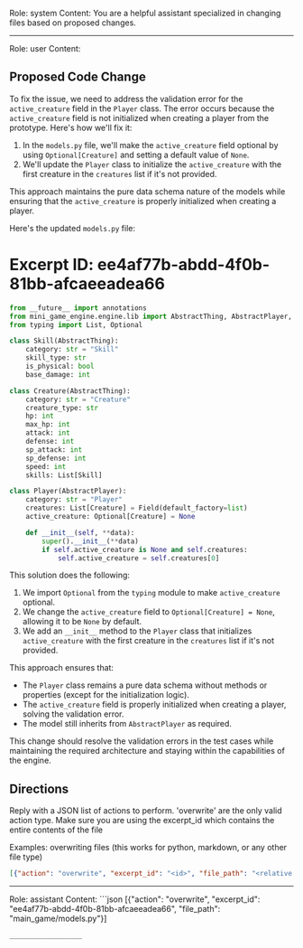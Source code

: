 Role: system
Content: You are a helpful assistant specialized in changing files based on proposed changes.
__________________
Role: user
Content: 
## Proposed Code Change
To fix the issue, we need to address the validation error for the `active_creature` field in the `Player` class. The error occurs because the `active_creature` field is not initialized when creating a player from the prototype. Here's how we'll fix it:

1. In the `models.py` file, we'll make the `active_creature` field optional by using `Optional[Creature]` and setting a default value of `None`.
2. We'll update the `Player` class to initialize the `active_creature` with the first creature in the `creatures` list if it's not provided.

This approach maintains the pure data schema nature of the models while ensuring that the `active_creature` is properly initialized when creating a player.

Here's the updated `models.py` file:

# Excerpt ID: ee4af77b-abdd-4f0b-81bb-afcaeeadea66
```python main_game/models.py
from __future__ import annotations
from mini_game_engine.engine.lib import AbstractThing, AbstractPlayer, Field
from typing import List, Optional

class Skill(AbstractThing):
    category: str = "Skill"
    skill_type: str
    is_physical: bool
    base_damage: int

class Creature(AbstractThing):
    category: str = "Creature"
    creature_type: str
    hp: int
    max_hp: int
    attack: int
    defense: int
    sp_attack: int
    sp_defense: int
    speed: int
    skills: List[Skill]

class Player(AbstractPlayer):
    category: str = "Player"
    creatures: List[Creature] = Field(default_factory=list)
    active_creature: Optional[Creature] = None

    def __init__(self, **data):
        super().__init__(**data)
        if self.active_creature is None and self.creatures:
            self.active_creature = self.creatures[0]
```

This solution does the following:

1. We import `Optional` from the `typing` module to make `active_creature` optional.
2. We change the `active_creature` field to `Optional[Creature] = None`, allowing it to be `None` by default.
3. We add an `__init__` method to the `Player` class that initializes `active_creature` with the first creature in the `creatures` list if it's not provided.

This approach ensures that:
- The `Player` class remains a pure data schema without methods or properties (except for the initialization logic).
- The `active_creature` field is properly initialized when creating a player, solving the validation error.
- The model still inherits from `AbstractPlayer` as required.

This change should resolve the validation errors in the test cases while maintaining the required architecture and staying within the capabilities of the engine.

## Directions
Reply with a JSON list of actions to perform. 'overwrite' are the only valid action type. 
Make sure you are using the excerpt_id which contains the entire contents of the file

Examples:
overwriting files (this works for python, markdown, or any other file type)
```json output_example1
[{"action": "overwrite", "excerpt_id": "<id>", "file_path": "<relative file path>"}]
```

__________________
Role: assistant
Content: ```json
[{"action": "overwrite", "excerpt_id": "ee4af77b-abdd-4f0b-81bb-afcaeeadea66", "file_path": "main_game/models.py"}]
```
__________________
